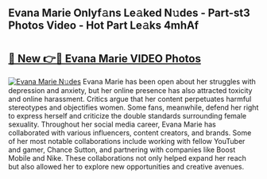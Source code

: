 ## Evana Marie Onlyf𝚊ns Le𝚊ked N𝚞des - Part-st3 Photos Video - Hot Part Le𝚊ks 4mhAf

# <h2><a href="http://ab102.deff.icu/?id=Evana+Marie">🔗 New 👉🔴 Evana Marie VIDEO Photos</a></h2>

[![Evana Marie N𝚞des](https://i.imgur.com/rIISA9y.gif)](http://ab102.deff.icu/?id=Evana+Marie)
Evana Marie has been open about her struggles with depression and anxiety, but her online presence has also attracted toxicity and online harassment. Critics argue that her content perpetuates harmful stereotypes and objectifies women. Some fans, meanwhile, defend her right to express herself and criticize the double standards surrounding female sexuality. Throughout her social media career, Evana Marie has collaborated with various influencers, content creators, and brands. Some of her most notable collaborations include working with fellow YouTuber and gamer, Chance Sutton, and partnering with companies like Boost Mobile and Nike. These collaborations not only helped expand her reach but also allowed her to explore new opportunities and creative avenues.
